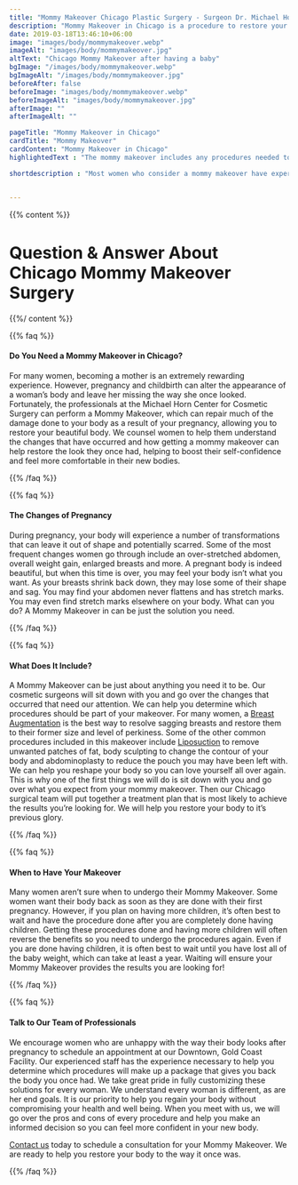 ```yaml
---
title: "Mommy Makeover Chicago Plastic Surgery - Surgeon Dr. Michael Horn"
description: "Mommy Makeover in Chicago is a procedure to restore your figure to beauty after having a baby. This may include a tummy tuck, breast augmentation, breast lift, liposuction and butt lift"
date: 2019-03-18T13:46:10+06:00
image: "images/body/mommymakeover.webp"
imageAlt: "images/body/mommymakeover.jpg"
altText: "Chicago Mommy Makeover after having a baby"
bgImage: "/images/body/mommymakeover.webp"
bgImageAlt: "/images/body/mommymakeover.jpg"
beforeAfter: false
beforeImage: "images/body/mommymakeover.webp"
beforeImageAlt: "images/body/mommymakeover.jpg"
afterImage: ""
afterImageAlt: ""

pageTitle: "Mommy Makeover in Chicago"
cardTitle: "Mommy Makeover"
cardContent: "Mommy Makeover in Chicago"
highlightedText : "The mommy makeover includes any procedures needed to rejuvenate the body, including [Liposuction](/body/liposuction), [Breast Augmentation](/breast/breast-implants-augmentation/), [Tummy Tuck](/body/tummy-tuck), and [Vaginal Rejuvenation](/body/vaginal-rejuvenation)."

shortdescription : "Most women who consider a mommy makeover have experienced some degree of breast and/or body changes due to pregnancy. The breasts & abdominal wall become stretched and have a tendency to sag from the extra skin from the hormonal changes that occured during pregnancy.  Many women have also experienced a change in their nipple size and shape. Vaginal Rejuvenation is also an area of attention for many women after child birth. Whichever the reason you're seeking a mommy makeover in Chicago, call us today for a consultation and get all your questions our of the way so you can make a well informed decision for what's best for you."


---
```



{{% content %}}
<h1 style="font-size:30px;">Question & Answer About Chicago Mommy Makeover Surgery</h1>

{{%/ content %}}

{{% faq %}}

#### Do You Need a Mommy Makeover in Chicago?
For many women, becoming a mother is an extremely rewarding experience. However, pregnancy and childbirth can alter the appearance of a woman’s body and leave her missing the way she once looked. Fortunately, the professionals at the Michael Horn Center for Cosmetic Surgery can perform a Mommy Makeover, which can repair much of the damage done to your body as a result of your pregnancy, allowing you to restore your beautiful body. We counsel women to help them understand the changes that have occurred and how getting a mommy makeover can help restore the look they once had, helping to boost their self-confidence and feel more comfortable in their new bodies.

{{% /faq %}}

{{% faq %}}

#### The Changes of Pregnancy

During pregnancy, your body will experience a number of transformations that can leave it out of shape and potentially scarred. Some of the most frequent changes women go through include an over-stretched abdomen, overall weight gain, enlarged breasts and more. A pregnant body is indeed beautiful, but when this time is over, you may feel your body isn’t what you want. As your breasts shrink back down, they may lose some of their shape and sag. You may find your abdomen never flattens and has stretch marks. You may even find stretch marks elsewhere on your body. What can you do? A Mommy Makeover in can be just the solution you need.

{{% /faq %}}

{{% faq %}}

#### What Does It Include?

A Mommy Makeover can be just about anything you need it to be. Our cosmetic surgeons will sit down with you and go over the changes that occurred that need our attention. We can help you determine which procedures should be part of your makeover. For many women, a [Breast Augmentation](/breast/breast-implants-augmentation/) is the best way to resolve sagging breasts and restore them to their former size and level of perkiness. Some of the other common procedures included in this makeover include [Liposuction](/breast/breast-implants-augmentation/) to remove unwanted patches of fat, body sculpting to change the contour of your body and abdominoplasty to reduce the pouch you may have been left with. We can help you reshape your body so you can love yourself all over again. This is why one of the first things we will do is sit down with you and go over what you expect from your mommy makeover. Then our Chicago surgical team will put together a treatment plan that is most likely to achieve the results you’re looking for. We will help you restore your body to it’s previous glory.



{{% /faq %}}


{{% faq %}}
#### When to Have Your Makeover

Many women aren’t sure when to undergo their Mommy Makeover. Some women want their body back as soon as they are done with their first pregnancy. However, if you plan on having more children, it’s often best to wait and have the procedure done after you are completely done having children. Getting these procedures done and having more children will often reverse the benefits so you need to undergo the procedures again. Even if you are done having children, it is often best to wait until you have lost all of the baby weight, which can take at least a year. Waiting will ensure your Mommy Makeover provides the results you are looking for!

{{% /faq %}}


{{% faq %}}

#### Talk to Our Team of Professionals

We encourage women who are unhappy with the way their body looks after pregnancy to schedule an appointment at our Downtown, Gold Coast Facility. Our experienced staff has the experience necessary to help you determine which procedures will make up a package that gives you back the body you once had. We take great pride in fully customizing these solutions for every woman. We understand every woman is different, as are her end goals. It is our priority to help you regain your body without compromising your health and well being. When you meet with us, we will go over the pros and cons of every procedure and help you make an informed decision so you can feel more confident in your new body.

[Contact us](/contact) today to schedule a consultation for your Mommy Makeover. We are ready to help you restore your body to the way it once was.

{{% /faq %}}
